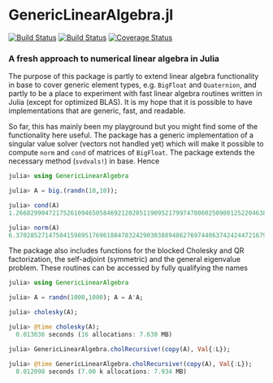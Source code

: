 # GenericLinearAlgebra.jl
[![Build Status](https://travis-ci.org/andreasnoack/GenericLinearAlgebra.jl.svg?branch=master)](https://travis-ci.org/andreasnoack/GenericLinearAlgebra.jl)
[![Build Status](https://dev.azure.com/andreasnoack/GenericLinearAlgebra/_apis/build/status/andreasnoack.GenericLinearAlgebra.jl?branchName=master)](https://dev.azure.com/andreasnoack/GenericLinearAlgebra/_build/latest?definitionId=2)
[![Coverage Status](https://coveralls.io/repos/github/andreasnoack/GenericLinearAlgebra.jl/badge.svg?branch=master&service=github)](https://coveralls.io/github/andreasnoack/GenericLinearAlgebra.jl?branch=master)

### A fresh approach to numerical linear algebra in Julia

The purpose of this package is partly to extend linear algebra functionality in base to cover generic element types, e.g. `BigFloat` and `Quaternion`, and partly to be a place to experiment with fast linear algebra routines written in Julia (except for optimized BLAS). It is my hope that it is possible to have implementations that are generic, fast, and readable.

So far, this has mainly been my playground but you might find some of the functionality here useful. The package has a generic implementation of a singular value solver (vectors not handled yet) which will make it possible to compute `norm` and `cond` of matrices of `BigFloat`. The package extends the necessary method (`svdvals!`) in base. Hence

```jl
julia> using GenericLinearAlgebra

julia> A = big.(randn(10,10));

julia> cond(A)
1.266829904721752610946505846921202851190952179974780602509001252204638657237828e+03

julia> norm(A)
6.370285271475041598951769618847832429030388948627697440637424244721679386430589
```

The package also includes functions for the blocked Cholesky and QR factorization, the self-adjoint (symmetric) and the general eigenvalue problem. These routines can be accessed by fully qualifying the names

```jl
julia> using GenericLinearAlgebra

julia> A = randn(1000,1000); A = A'A;

julia> cholesky(A);

julia> @time cholesky(A);
  0.013036 seconds (16 allocations: 7.630 MB)

julia> GenericLinearAlgebra.cholRecursive!(copy(A), Val{:L});

julia> @time GenericLinearAlgebra.cholRecursive!(copy(A), Val{:L});
  0.012098 seconds (7.00 k allocations: 7.934 MB)
```
